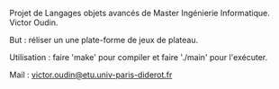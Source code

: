 Projet de Langages objets avancés de Master Ingénierie Informatique.
Victor Oudin.

But : réliser un une plate-forme de jeux de plateau.

Utilisation : faire 'make' pour compiler et faire './main' pour l'exécuter.

Mail : victor.oudin@etu.univ-paris-diderot.fr